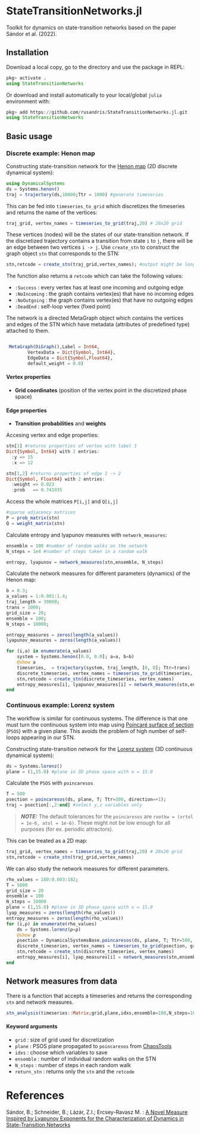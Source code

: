 # StateTransitionNetworks.jl
Toolkit for dynamics on state-transition networks based on the paper Sándor et al. (2022).


## Installation
Download a local copy, go to the directory and use the package in REPL:
```julia
pkg> activate .
using StateTransitionNetworks
```
Or download and install automatically to your local/global `julia` environment with:
```julia
pkg> add https://github.com/rusandris/StateTransitionNetworks.jl.git
using StateTransitionNetworks
```


## Basic usage
### Discrete example: Henon map

Constructing state-transition network for the [Henon map](https://juliadynamics.github.io/DynamicalSystems.jl/dev/ds/predefined/#DynamicalSystemsBase.Systems.henon) (2D discrete dynamical system):
```julia
using DynamicalSystems
ds = Systems.henon()
traj = trajectory(ds,10000;Ttr = 1000) #generate timeseries
```
This can be fed into `timeseries_to_grid` which discretizes the timeseries and returns the name of the vertices:
```julia
traj_grid, vertex_names = timeseries_to_grid(traj,20) # 20x20 grid
```
These vertices (nodes) will be the states of our state-transition network. If the discretized trajectory contains a transition from state `i` to `j`, there will be an edge between two vertices `i -> j`.
Use `create_stn` to construct the graph object `stn` that corresponds to the STN:
```julia
stn,retcode = create_stn(traj_grid,vertex_names); #output might be long
```
The function also returns a `retcode` which can take the following values:
* `:Success` : every vertex has at least one incoming and outgoing edge
* `:NoIncoming` : the graph contains vertex(es) that have no incoming edges
* `:NoOutgoing` : the graph contains vertex(es) that have no outgoing edges
* `:DeadEnd` : self-loop vertex (fixed point)


The network is a directed MetaGraph object which contains the vertices and edges of the STN which have metadata (attributes of predefined type) attached to them.

```julia

 MetaGraph(DiGraph(),Label = Int64, 
		VertexData = Dict{Symbol, Int64}, 
		EdgeData = Dict{Symbol,Float64}, 
		default_weight = 0.0)
```

#### Vertex properties
* **Grid coordinates** (position of the vertex point in the discretized phase space) 
#### Edge properties 
* **Transition probabilities** and **weights**

Accesing vertex and edge properties:
```julia
stn[1] #returns properties of vertex with label 1
Dict{Symbol, Int64} with 2 entries:
  :y => 15
  :x => 12

stn[1,2] #returns properties of edge 1 -> 2
Dict{Symbol, Float64} with 2 entries:
  :weight => 0.023
  :prob   => 0.741935

```


Access the whole matrices `P[i,j]` and `Q[i,j]`
```julia
#sparse adjacency matrices 
P = prob_matrix(stn)
Q = weight_matrix(stn)
```

Calculate entropy and lyapunov measures with `network_measures`:
```julia
ensemble = 100 #number of random walks on the network
N_steps = 1e4 #number of steps taken in a random walk

entropy, lyapunov = network_measures(stn,ensemble, N_steps)
```



Calculate the network measures for different parameters (dynamics) of the Henon map:

```julia
b = 0.3;
a_values = 1:0.001:1.4;
traj_length = 30000;
trans = 1000;
grid_size = 20;
ensemble = 100;
N_steps = 10000;

entropy_measures = zeros(length(a_values))
lyapunov_measures = zeros(length(a_values))

for (i,a) in enumerate(a_values)
    system = Systems.henon([0.0, 0.0]; a=a, b=b)
    @show a
    timeseries,  = trajectory(system, traj_length, [0, 0]; Ttr=trans)
    discrete_timeseries, vertex_names = timeseries_to_grid(timeseries, grid_size);
    stn,retcode = create_stn(discrete_timeseries, vertex_names)
    entropy_measures[i], lyapunov_measures[i] = network_measures(stn,ensemble, N_steps)
end
```

### Continuous example: Lorenz system
The workflow is similar for continuous systems. The difference is that one must turn the continuous system into map using [Poincaré surface of section](https://juliadynamics.github.io/DynamicalSystems.jl/dev/chaos/orbitdiagram/#Poincar%C3%A9-Surface-of-Section) (`PSOS`) with a given plane. This avoids the problem of high number of self-loops appearing in our STN.

Constructing state-transition network for the [Lorenz system](https://juliadynamics.github.io/DynamicalSystems.jl/dev/ds/predefined/#DynamicalSystemsBase.Systems.lorenz) (3D continuous dynamical system):
```julia
ds = Systems.lorenz()
plane = (1,15.0) #plane in 3D phase space with x = 15.0
```
Calculate the `PSOS` with `poincaresos`

```julia
T = 500
psection = poincaresos(ds, plane, T; Ttr=300, direction=+1); 
traj = psection[:,2:end] #select y,z variables only
```

> **_NOTE:_** The default tolerances for the `poincaresos` are `rootkw = (xrtol = 1e-6, atol = 1e-6)`. These might not be low enough for all purposes (for ex. periodic attractors).

This can be treated as a 2D map:
```julia
traj_grid, vertex_names = timeseries_to_grid(traj,20) # 20x20 grid
stn,retcode = create_stn(traj_grid,vertex_names)
```
We can also study the network measures for different parameters. 
```julia
rho_values = 180:0.003:182;
T = 5000
grid_size = 20
ensemble = 100
N_steps = 10000
plane = (1,15.0) #plane in 3D phase space with x = 15.0
lyap_measures = zeros(length(rho_values))
entropy_measures = zeros(length(rho_values))
for (i,ρ) in enumerate(rho_values)
    ds = Systems.lorenz(ρ=ρ)
    @show ρ
    psection = DynamicalSystemsBase.poincaresos(ds, plane, T; Ttr=500, idxs = [2,3],direction=+1,rootkw = (xrtol = 1e-8, atol = 1e-8))
    discrete_timeseries, vertex_names = timeseries_to_grid(psection, grid_size)
    stn,retcode = create_stn(discrete_timeseries, vertex_names)
    entropy_measures[i], lyap_measures[i] = network_measures(stn,ensemble, N_steps)
end
```
## Network measures from data
There is a function that accepts a timeseries and returns the corresponding `stn` and network measures.
```julia
stn_analysis(timeseries::Matrix;grid,plane,idxs,ensemble=100,N_steps=1000,return_stn=false)
```

#### Keyword arguments
* `grid` : size of grid used for discretization 
* `plane` : PSOS plane propagated to `poincaresos` from [ChaosTools](https://github.com/JuliaDynamics/ChaosTools.jl)
* `idxs` : choose which variables to save
* `ensemble` : number of individual random walks on the STN
* `N_steps` : number of steps in each random walk
* `return_stn` : returns only the `stn` and the `retcode`






# References
Sándor, B.; Schneider, B.; Lázár, Z.I.; Ercsey-Ravasz M. : [A Novel Measure Inspired by Lyapunov Exponents for the Characterization of Dynamics in State-Transition Networks](https://www.mdpi.com/1099-4300/23/1/103)
